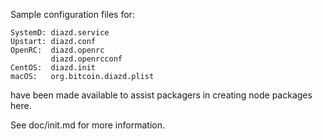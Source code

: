 Sample configuration files for:
```
SystemD: diazd.service
Upstart: diazd.conf
OpenRC:  diazd.openrc
         diazd.openrcconf
CentOS:  diazd.init
macOS:   org.bitcoin.diazd.plist
```
have been made available to assist packagers in creating node packages here.

See doc/init.md for more information.
